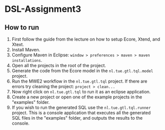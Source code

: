 # DSL-Assignment3

## How to run

1. First follow the guide from the lecture on how to setup Ecore, Xtend, and Xtext.
2. Install Maven.
3. Configure Maven in Eclipse: `window > preferences > maven > maven installations`.
4. Open all the projects in the root of the project.
5. Generate the code from the Ecore model in the `nl.tue.gtl.tql.model` project.
6. Run the MWE2 workflow in the `nl.tue.gtl.tql` project. If there are errors try cleaning the project: `project > clean...`
7. Now right click on `nl.tue.gtl.tql` to run it as an eclipse application.
8. Create a new project or open one of the example projects in the "examples" folder.
9. If you wish to run the generated SQL use the `nl.tue.gtl.tql.runner` project. This is a console application that executes all the generated SQL files in the "examples" folder, and outputs the results to the console.